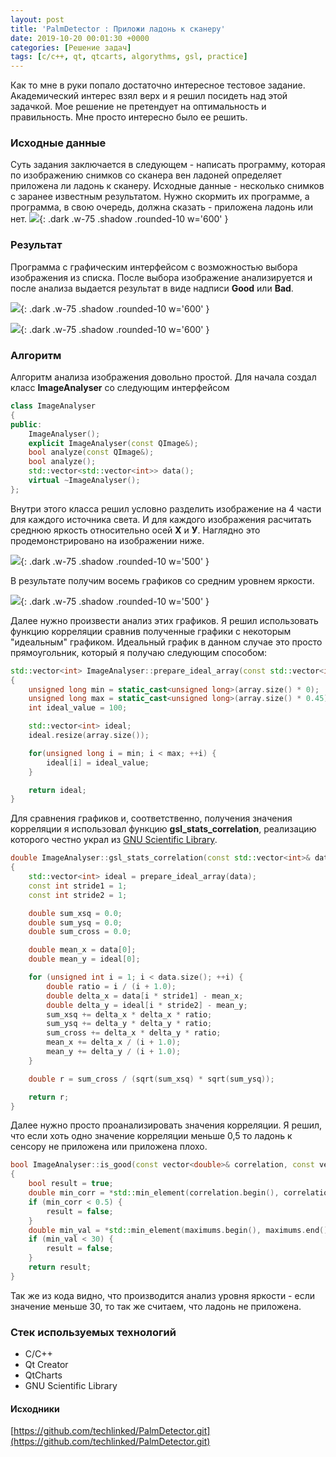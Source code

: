 ```yaml
---
layout: post
title: 'PalmDetector : Приложи ладонь к сканеру'
date: 2019-10-20 00:01:30 +0000
categories: [Решение задач]
tags: [c/c++, qt, qtcarts, algorythms, gsl, practice]
---
```


Как то мне в руки попало достаточно интересное тестовое задание. Академический интерес взял верх и я решил посидеть над этой задачкой. Мое решение не претендует на оптимальность и правильность. Мне просто интересно было ее решить.

### Исходные данные

Суть задания заключается в следующем - написать программу, которая по изображению снимков со сканера вен ладоней определяет приложена ли ладонь к сканеру.
Исходные данные - несколько снимков с заранее известным результатом. Нужно скормить их программе, а программа, в свою очередь, должна сказать - приложена ладонь или нет.
![](/assets/img/palmdetector/imgslist.png){: .dark .w-75 .shadow .rounded-10 w='600' }

### Результат

Программа с графическим интерфейсом с возможностью выбора изображения из списка. После выбора изображение анализируется и после анализа выдается результат в виде надписи **Good** или **Bad**.

![](/assets/img/palmdetector/palmdetector_good.png){: .dark .w-75 .shadow .rounded-10 w='600' }

![](/assets/img/palmdetector/palmdetector_bad.png){: .dark .w-75 .shadow .rounded-10 w='600' }

### Алгоритм

Алгоритм анализа изображения довольно простой. Для начала создал класс **ImageAnalyser** со следующим интерфейсом
```cpp
class ImageAnalyser
{
public:
    ImageAnalyser();
    explicit ImageAnalyser(const QImage&);
    bool analyze(const QImage&);
    bool analyze();
    std::vector<std::vector<int>> data();
    virtual ~ImageAnalyser();
};
```

Внутри этого класса решил условно разделить изображение на 4 части для каждого источника света. И для каждого изображения расчитать среднюю яркость относительно осей **Х** и **У**. Наглядно это продемонстрировано на изображении ниже.

![](/assets/img/palmdetector/plot.gif){: .dark .w-75 .shadow .rounded-10 w='500' }

В результате получим восемь графиков со средним уровнем яркости.

![](/assets/img/palmdetector/algorythm.gif){: .dark .w-75 .shadow .rounded-10 w='500' }

Далее нужно произвести анализ этих графиков. Я решил использовать функцию корреляции сравнив полученные графики с некоторым "идеальным" графиком. Идеальный график в данном случае это просто прямоугольник, который я получаю следующим способом:

```cpp
std::vector<int> ImageAnalyser::prepare_ideal_array(const std::vector<int>& array)
{
    unsigned long min = static_cast<unsigned long>(array.size() * 0);
    unsigned long max = static_cast<unsigned long>(array.size() * 0.45);
    int ideal_value = 100;

    std::vector<int> ideal;
    ideal.resize(array.size());

    for(unsigned long i = min; i < max; ++i) {
        ideal[i] = ideal_value;
    }

    return ideal;
}
```

Для сравнения графиков и, соответственно, получения значения корреляции я использовал функцию **gsl_stats_correlation**, реализацию которого честно украл из [GNU Scientific Library](https://www.gnu.org/software/gsl/doc/html/statistics.html).

```cpp
double ImageAnalyser::gsl_stats_correlation(const std::vector<int>& data)
{
    std::vector<int> ideal = prepare_ideal_array(data);
    const int stride1 = 1;
    const int stride2 = 1;

    double sum_xsq = 0.0;
    double sum_ysq = 0.0;
    double sum_cross = 0.0;

    double mean_x = data[0];
    double mean_y = ideal[0];

    for (unsigned int i = 1; i < data.size(); ++i) {
        double ratio = i / (i + 1.0);
        double delta_x = data[i * stride1] - mean_x;
        double delta_y = ideal[i * stride2] - mean_y;
        sum_xsq += delta_x * delta_x * ratio;
        sum_ysq += delta_y * delta_y * ratio;
        sum_cross += delta_x * delta_y * ratio;
        mean_x += delta_x / (i + 1.0);
        mean_y += delta_y / (i + 1.0);
    }

    double r = sum_cross / (sqrt(sum_xsq) * sqrt(sum_ysq));

    return r;
}
```

Далее нужно просто проанализировать значения корреляции. Я решил, что если хоть одно значение корреляции меньше 0,5 то ладонь к сенсору не приложена или приложена плохо.

```cpp
bool ImageAnalyser::is_good(const vector<double>& correlation, const vector<int>& maximums)
{
    bool result = true;
    double min_corr = *std::min_element(correlation.begin(), correlation.end());
    if (min_corr < 0.5) {
        result = false;
    }
    double min_val = *std::min_element(maximums.begin(), maximums.end());
    if (min_val < 30) {
        result = false;
    }
    return result;
}
```

Так же из кода видно, что производится анализ уровня яркости - если значение меньше 30, то так же считаем, что ладонь не приложена.

### Стек используемых технологий

* C/C++
* Qt Creator
* QtCharts
* GNU Scientific Library

#### Исходники

[https://github.com/techlinked/PalmDetector.git](https://github.com/techlinked/PalmDetector.git)
